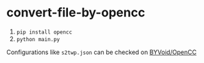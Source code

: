 # convert-file-by-opencc

1. `pip install opencc`
2. `python main.py`

Configurations like `s2twp.json` can be checked on [BYVoid/OpenCC](https://github.com/BYVoid/OpenCC)
